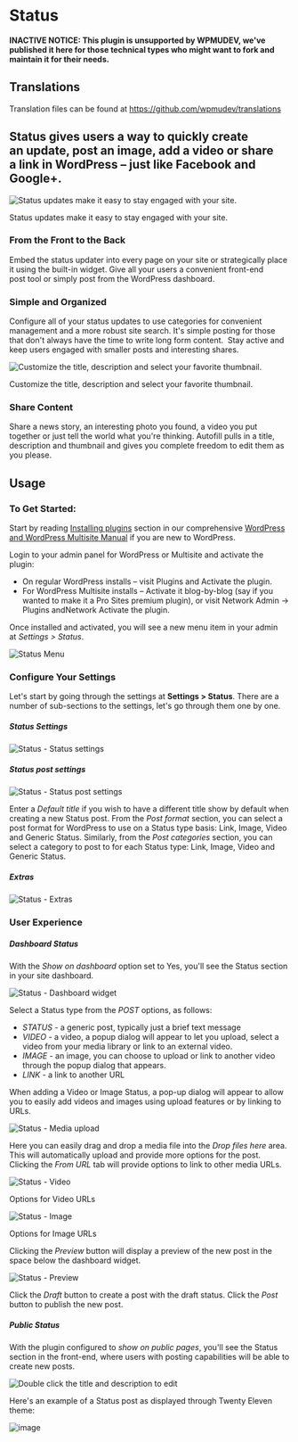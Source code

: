 # Status

**INACTIVE NOTICE: This plugin is unsupported by WPMUDEV, we've published it here for those technical types who might want to fork and maintain it for their needs.**

## Translations

Translation files can be found at https://github.com/wpmudev/translations

## Status gives users a way to quickly create an update, post an image, add a video or share a link in WordPress – just like Facebook and Google+.

 

![Status updates make it easy to stay engaged with your site.](https://premium.wpmudev.org/wp-content/uploads/2011/08/dashboad-735x470.jpg)

 Status updates make it easy to stay engaged with your site.

### From the Front to the Back

Embed the status updater into every page on your site or strategically place it using the built-in widget. Give all your users a convenient front-end post tool or simply post from the WordPress dashboard. 

### Simple and Organized

Configure all of your status updates to use categories for convenient management and a more robust site search. It's simple posting for those that don't always have the time to write long form content.  Stay active and keep users engaged with smaller posts and interesting shares.  

![Customize the title, description and select your favorite thumbnail.](https://premium.wpmudev.org/wp-content/uploads/2011/08/description-735x470.jpg)

 Customize the title, description and select your favorite thumbnail.

### Share Content

Share a news story, an interesting photo you found, a video you put together or just tell the world what you're thinking. Autofill pulls in a title, description and thumbnail and gives you complete freedom to edit them as you please. 

## Usage

### To Get Started:

Start by reading [Installing plugins](https://premium.wpmudev.org/wpmu-manual/installing-regular-plugins-on-wpmu/) section in our comprehensive [WordPress and WordPress Multisite Manual](https://premium.wpmudev.org/wpmu-manual/) if you are new to WordPress.

Login to your admin panel for WordPress or Multisite and activate the plugin:

*   On regular WordPress installs – visit Plugins and Activate the plugin.
*   For WordPress Multisite installs – Activate it blog-by-blog (say if you wanted to make it a Pro Sites premium plugin), or visit Network Admin -> Plugins andNetwork Activate the plugin.

Once installed and activated, you will see a new menu item in your admin at _Settings > Status_. 

![Status Menu](https://premium.wpmudev.org/wp-content/uploads/2011/08/Status-Menu.png)

### Configure Your Settings

Let's start by going through the settings at **Settings > Status**. There are a number of sub-sections to the settings, let's go through them one by one.

##### Status Settings

![Status - Status settings](https://premium.wpmudev.org/wp-content/uploads/2011/08/Status-Status-settings.png)

##### Status post settings

![Status - Status post settings](https://premium.wpmudev.org/wp-content/uploads/2011/08/Status-Status-post-settings.png)

 Enter a _Default title_ if you wish to have a different title show by default when creating a new Status post. From the _Post format_ section, you can select a post format for WordPress to use on a Status type basis: Link, Image, Video and Generic Status. Similarly, from the _Post categories_ section, you can select a category to post to for each Status type: Link, Image, Video and Generic Status.

##### Extras

![Status - Extras](https://premium.wpmudev.org/wp-content/uploads/2011/08/Status-Extras.png)

### User Experience

##### Dashboard Status

With the _Show on dashboard_ option set to Yes, you'll see the Status section in your site dashboard. 

![Status - Dashboard widget](https://premium.wpmudev.org/wp-content/uploads/2011/08/Status-Dashboard-status.png)

 Select a Status type from the _POST_ options, as follows:

*   _STATUS_ - a generic post, typically just a brief text message
*   _VIDEO_ - a video, a popup dialog will appear to let you upload, select a video from your media library or link to an external video.
*   _IMAGE_ - an image, you can choose to upload or link to another video through the popup dialog that appears.
*   _LINK_ - a link to another URL

When adding a Video or Image Status, a pop-up dialog will appear to allow you to easily add videos and images using upload features or by linking to URLs. 

![Status - Media upload](https://premium.wpmudev.org/wp-content/uploads/2011/08/Status-Media.png)

 Here you can easily drag and drop a media file into the _Drop files here_ area. This will automatically upload and provide more options for the post. Clicking the _From URL_ tab will provide options to link to other media URLs. 

![Status - Video](https://premium.wpmudev.org/wp-content/uploads/2011/08/Status-Video.png)

 Options for Video URLs


![Status - Image](https://premium.wpmudev.org/wp-content/uploads/2011/08/Status-Image.png)


 Options for Image URLs

 Clicking the _Preview_ button will display a preview of the new post in the space below the dashboard widget. 

![Status - Preview](https://premium.wpmudev.org/wp-content/uploads/2011/08/Status-Preview1.png)

 Click the _Draft_ button to create a post with the draft status. Click the _Post_ button to publish the new post.

##### Public Status

With the plugin configured to _show on public pages_, you'll see the Status section in the front-end, where users with posting capabilities will be able to create new posts. 

![Double click the title and description to edit](https://premium.wpmudev.org/wp-content/uploads/2011/08/postfromhomepage.png)

 Here's an example of a Status post as displayed through Twenty Eleven theme: 

![image](https://premium.wpmudev.org/wp-content/uploads/2011/08/statusupdate1.png)
